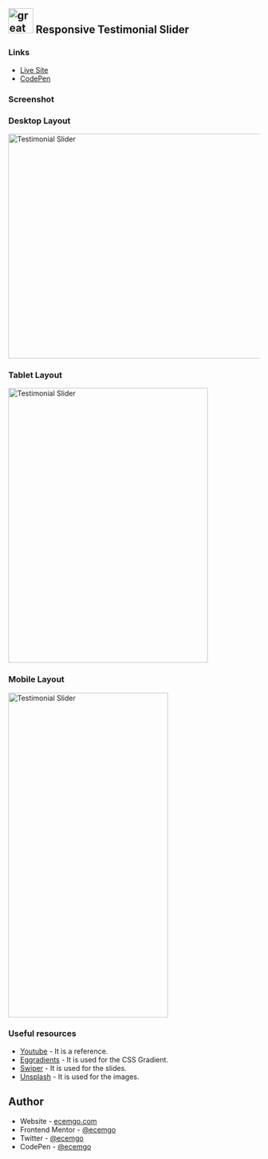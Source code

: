 ## <img src="https://user-images.githubusercontent.com/13468728/233831804-0f5c7ee5-d654-4c13-9c77-a5bd6dc4fe74.jpg" title="great tricks" alt="great tricks" width="50" height="50"/> Responsive Testimonial Slider

### Links

- [Live Site](https://ecemgo-responsive-testimonial-slider.netlify.app/)
- [CodePen](https://codepen.io/ecemgo/pen/NWOKzmq)

### Screenshot

<div align="left">
<h3>Desktop Layout</h3>
<img src="https://user-images.githubusercontent.com/13468728/229925745-5382ca63-5b7c-4134-8e56-e6465731926a.jpeg" title="Testimonial Slider" alt="Testimonial Slider" width="700" height="450"/>
<h3>Tablet Layout</h3>
<img src="https://user-images.githubusercontent.com/13468728/229925876-1d98013e-87cf-43c0-85f8-80979579c11b.jpeg" title="Testimonial Slider" alt="Testimonial Slider" width="400" height="550"/>
<h3>Mobile Layout</h3>
<img src="https://user-images.githubusercontent.com/13468728/229925764-263863a8-af59-4918-9632-735af7c5d0d3.jpeg" title="Testimonial Slider" alt="Testimonial Slider" width="320" height="650"/>
</div>

### Useful resources

- [Youtube](https://www.youtube.com/watch?v=iIwALoXqJ5c&t=2s) - It is a reference.
- [Eggradients](https://www.eggradients.com/category/pastel-gradient) - It is used for the CSS Gradient.
- [Swiper](https://swiperjs.com/get-started) - It is used for the slides.
- [Unsplash](https://unsplash.com/) - It is used for the images.


## Author

- Website - [ecemgo.com](https://www.ecemgo.com/)
- Frontend Mentor - [@ecemgo](https://www.frontendmentor.io/profile/ecemgo)
- Twitter - [@ecemgo](https://twitter.com/ecemgo)
- CodePen - [@ecemgo](https://codepen.io/ecemgo)
